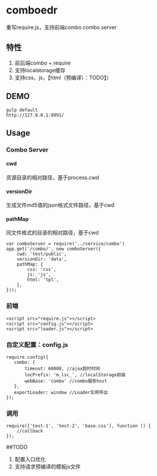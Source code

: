 # comboedr
重写require.js，支持前端combo
combo server

##  特性
1. 前后端combo + require
2. 支持localstorage缓存
3. 支持css，js，【html（预编译）：TODO】）

##  DEMO

    gulp default
    http://127.0.0.1:8991/

## Usage

### Combo Server

#### cwd 
资源目录的相对路径，基于process.cwd
#### versionDir 
生成文件md5值的json格式文件路径，基于cwd
#### pathMap 
同文件格式的目录的相对路径，基于cwd


    var comboServer = require('../service/combo')
    app.get('/combo/', new comboServer({
        cwd: 'test/public',
        versionDir: 'data',
        pathMap: {
            css: 'css',
            js: 'js',
            html: 'tpl',
        },
    }));


### 前端

    <script src="require.js"></script>
    <script src="config.js"></script>
    <script src="loader.js"></script>


### 自定义配置：config.js

    require.config({
       combo: {
           timeout: 60000, //ajax超时时间
           locPrefix: 'm_lsc_', //localStorage前缀
           webBase: 'combo' //combo服务host
       },
       exportLoader: window //Loader实例导出
    });

### 调用

    require(['test-1', 'test-2', 'base.css'], function () {
        //callback
    });

##TODO

1. 配置入口优化
2. 支持请求预编译的模板js文件
